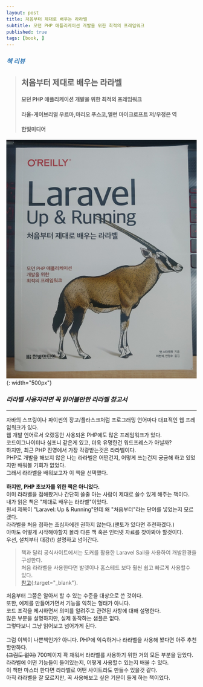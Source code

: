 ```yaml
---
layout: post
title: 처음부터 제대로 배우는 라라벨
subtitle: 모던 PHP 애플리케이션 개발을 위한 최적의 프레임워크
published: true
tags: [book, ]
---
```


### <span style="color:#337ab7;">***책 리뷰***</span>
>## **처음부터 제대로 배우는 라라벨**
>#### 모던 PHP 애플리케이션 개발을 위한 최적의 프레임워크
>#### 라울-게이브리얼 우르마,마리오 푸스코,앨런 마이크로프트 저/우정은 역
>#### 한빛미디어  


![처음부터 제대로 배우는 라라벨](../img/2020-12-18-처음부터%20제대로%20배우는%20라라벨/cover.png){: width="500px"}
### ***라라벨 사용자라면 꼭 읽어볼만한 라라벨 참고서***

---
 
자바의 스프링이나 파이썬의 장고/플라스크처럼 프로그래밍 언어마다 대표적인 웹 프레임워크가 있다.  
웹 개발 언어로서 오랬동안 사용되온 PHP에도 많은 프레임워크가 있다.  
코드이그나이터나 심포니 같은게 있고, 더욱 유명한건 워드프레스가 아닐까?  
하지만, 최근 PHP 진영에서 가장 각광받는것은 라라벨이다.  
PHP로 개발을 해보지 않은 나는 라라벨은  어떤건지, 어떻게 쓰는건지 궁금해 하고 있었지만 배워볼 기회가 없었다.  
그래서 라라벨을 배워보고자 이 책을 선택했다.  
<br/>
**하지만, PHP 초보자를 위한 책은 아니었다.**  
이미 라라벨을 접해봤거나 간단히 쓸줄 아는 사람이 제대로 쓸수 있게 해주는 책이다.  
내가 읽은 책은 "제대로 배우는 라라벨"이었다.  
원서 제목이 "Laravel: Up & Running"인데 왜 "처음부터"라는 단어를 넣었는지 모르겠다.  
라라벨을 처음 접하는 초심자에겐 권하지 않는다.(맨토가 있다면 추천하겠다.)  
아마도 어떻게 시작해야할지 몰라 다른 책 혹은 인터넷 자료를 찾아봐야 할것이다.  
우선, 설치부터 대강(!) 설명하고 넘어간다.  
>책과 달리 공식사이트에서는 도커를 활용한 Laravel Sail을 사용하여 개발환경을 구성한다.  
>처음 라라벨을 사용한다면 발렛이나 홈스테드 보다 훨씬 쉽고 빠르게 사용할수 있다.  
>[참고](https://meganad.github.io/2020-12-14-laravel-on-windows/){:target="_blank"}. 

처음부터 그쯤은 알아서 할 수 있는 수준을 대상으로 쓴 것이다.  
또한, 예제를 만들어가면서 기능을 익히는 형태가 아니다.  
코드 조각을 제시하면서 의미를 알려주고 관련된 사항에 대해 설명한다.  
많은 부분을 설명하지만, 실제 동작하는 샘플은 없다.  
그렇다보니 그냥 읽어보고 넘어가게 된다.  
<br/>
그럼 이책이 나쁜책인가? 아니다. 
PHP에 익숙하거나 라라벨을 사용해 봤다면 아주 추천할만하다.  
~~(그림도 없이)~~ 700페이지 꽉 채워서 라라벨를 사용하기 위한 거의 모든 부분을 담았다.  
라라벨에 어떤 기능들이 들어있는지, 어떻게 사용할수 있는지 배울 수 있다.  
이 책만 마스터 한다면 라라벨로 어떤 사이트라도 만들수 있을것 같다.  
아직 라라벨을 잘 모르지만, 꼭 사용해보고 싶은 기분이 들게 하는 책이었다.



